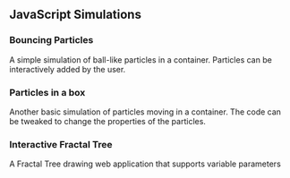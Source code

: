 ## JavaScript Simulations

### Bouncing Particles
A simple simulation of ball-like particles in a container. Particles can be interactively added by the user.

### Particles in a box
Another basic simulation of particles moving in a container. The code can be tweaked to change the properties of the particles.

### Interactive Fractal Tree
A Fractal Tree drawing web application that supports variable parameters
